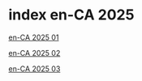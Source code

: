 # index en-CA 2025

<a href="./01">en-CA 2025 01</a>

<a href="./02">en-CA 2025 02</a>

<a href="./03">en-CA 2025 03</a>
